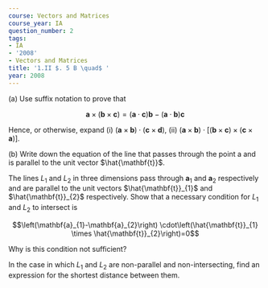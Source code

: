 ```yaml
---
course: Vectors and Matrices
course_year: IA
question_number: 2
tags:
- IA
- '2008'
- Vectors and Matrices
title: '1.II $. 5 B \quad$ '
year: 2008
---
```



(a) Use suffix notation to prove that

$$\mathbf{a} \times(\mathbf{b} \times \mathbf{c})=(\mathbf{a} \cdot \mathbf{c}) \mathbf{b}-(\mathbf{a} \cdot \mathbf{b}) \mathbf{c}$$

Hence, or otherwise, expand
(i) $(\mathbf{a} \times \mathbf{b}) \cdot(\mathbf{c} \times \mathbf{d})$,
(ii) $(\mathbf{a} \times \mathbf{b}) \cdot[(\mathbf{b} \times \mathbf{c}) \times(\mathbf{c} \times \mathbf{a})]$.

(b) Write down the equation of the line that passes through the point a and is parallel to the unit vector $\hat{\mathbf{t}}$.

The lines $L_{1}$ and $L_{2}$ in three dimensions pass through $\mathbf{a}_{1}$ and $\mathbf{a}_{2}$ respectively and are parallel to the unit vectors $\hat{\mathbf{t}}_{1}$ and $\hat{\mathbf{t}}_{2}$ respectively. Show that a necessary condition for $L_{1}$ and $L_{2}$ to intersect is

$$\left(\mathbf{a}_{1}-\mathbf{a}_{2}\right) \cdot\left(\hat{\mathbf{t}}_{1} \times \hat{\mathbf{t}}_{2}\right)=0$$

Why is this condition not sufficient?

In the case in which $L_{1}$ and $L_{2}$ are non-parallel and non-intersecting, find an expression for the shortest distance between them.